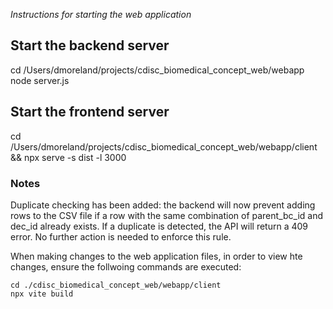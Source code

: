 *Instructions for starting the web application*


## Start the backend server ##
cd /Users/dmoreland/projects/cdisc_biomedical_concept_web/webapp
node server.js

## Start the frontend server ##
cd /Users/dmoreland/projects/cdisc_biomedical_concept_web/webapp/client && npx serve -s dist -l 3000


### Notes ###
Duplicate checking has been added: the backend will now prevent adding rows to the CSV file if a row with the same combination of parent_bc_id and dec_id already exists. If a duplicate is detected, the API will return a 409 error. No further action is needed to enforce this rule.

When making changes to the web application files, in order to view hte changes, ensure the follwoing commands are executed:

    cd ./cdisc_biomedical_concept_web/webapp/client
    npx vite build
